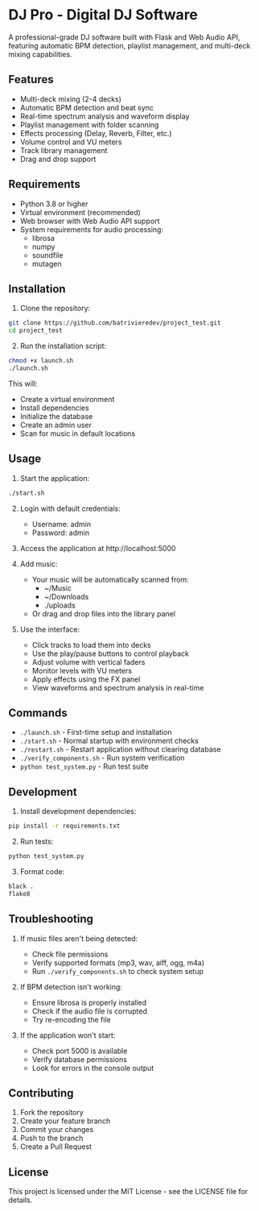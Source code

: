 # DJ Pro - Digital DJ Software

A professional-grade DJ software built with Flask and Web Audio API, featuring automatic BPM detection, playlist management, and multi-deck mixing capabilities.

## Features

- Multi-deck mixing (2-4 decks)
- Automatic BPM detection and beat sync
- Real-time spectrum analysis and waveform display
- Playlist management with folder scanning
- Effects processing (Delay, Reverb, Filter, etc.)
- Volume control and VU meters
- Track library management
- Drag and drop support

## Requirements

- Python 3.8 or higher
- Virtual environment (recommended)
- Web browser with Web Audio API support
- System requirements for audio processing:
  - librosa
  - numpy
  - soundfile
  - mutagen

## Installation

1. Clone the repository:
```bash
git clone https://github.com/batrivieredev/project_test.git
cd project_test
```

2. Run the installation script:
```bash
chmod +x launch.sh
./launch.sh
```

This will:
- Create a virtual environment
- Install dependencies
- Initialize the database
- Create an admin user
- Scan for music in default locations

## Usage

1. Start the application:
```bash
./start.sh
```

2. Login with default credentials:
   - Username: admin
   - Password: admin

3. Access the application at http://localhost:5000

4. Add music:
   - Your music will be automatically scanned from:
     - ~/Music
     - ~/Downloads
     - ./uploads
   - Or drag and drop files into the library panel

5. Use the interface:
   - Click tracks to load them into decks
   - Use the play/pause buttons to control playback
   - Adjust volume with vertical faders
   - Monitor levels with VU meters
   - Apply effects using the FX panel
   - View waveforms and spectrum analysis in real-time

## Commands

- `./launch.sh` - First-time setup and installation
- `./start.sh` - Normal startup with environment checks
- `./restart.sh` - Restart application without clearing database
- `./verify_components.sh` - Run system verification
- `python test_system.py` - Run test suite

## Development

1. Install development dependencies:
```bash
pip install -r requirements.txt
```

2. Run tests:
```bash
python test_system.py
```

3. Format code:
```bash
black .
flake8
```

## Troubleshooting

1. If music files aren't being detected:
   - Check file permissions
   - Verify supported formats (mp3, wav, aiff, ogg, m4a)
   - Run `./verify_components.sh` to check system setup

2. If BPM detection isn't working:
   - Ensure librosa is properly installed
   - Check if the audio file is corrupted
   - Try re-encoding the file

3. If the application won't start:
   - Check port 5000 is available
   - Verify database permissions
   - Look for errors in the console output

## Contributing

1. Fork the repository
2. Create your feature branch
3. Commit your changes
4. Push to the branch
5. Create a Pull Request

## License

This project is licensed under the MIT License - see the LICENSE file for details.
